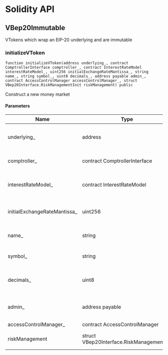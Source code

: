 # Solidity API

## VBep20Immutable

VTokens which wrap an EIP-20 underlying and are immutable

### initializeVToken

```solidity
function initializeVToken(address underlying_, contract ComptrollerInterface comptroller_, contract InterestRateModel interestRateModel_, uint256 initialExchangeRateMantissa_, string name_, string symbol_, uint8 decimals_, address payable admin_, contract AccessControlManager accessControlManager_, struct VBep20Interface.RiskManagementInit riskManagement) public
```

Construct a new money market

#### Parameters

| Name | Type | Description |
| ---- | ---- | ----------- |
| underlying_ | address | The address of the underlying asset |
| comptroller_ | contract ComptrollerInterface | The address of the Comptroller |
| interestRateModel_ | contract InterestRateModel | The address of the interest rate model |
| initialExchangeRateMantissa_ | uint256 | The initial exchange rate, scaled by 1e18 |
| name_ | string | ERC-20 name of this token |
| symbol_ | string | ERC-20 symbol of this token |
| decimals_ | uint8 | ERC-20 decimal precision of this token |
| admin_ | address payable | Address of the administrator of this token |
| accessControlManager_ | contract AccessControlManager |  |
| riskManagement | struct VBep20Interface.RiskManagementInit | Addresses of risk fund contracts |

